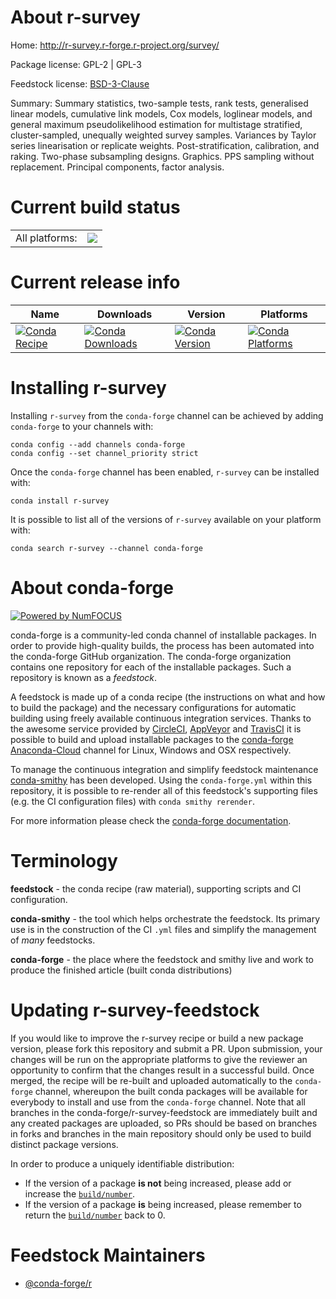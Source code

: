 About r-survey
==============

Home: http://r-survey.r-forge.r-project.org/survey/

Package license: GPL-2 | GPL-3

Feedstock license: [BSD-3-Clause](https://github.com/conda-forge/r-survey-feedstock/blob/master/LICENSE.txt)

Summary: Summary statistics, two-sample tests, rank tests, generalised linear models, cumulative link models, Cox models, loglinear models, and general maximum pseudolikelihood estimation for multistage stratified, cluster-sampled, unequally weighted survey samples. Variances by Taylor series linearisation or replicate weights. Post-stratification, calibration, and raking. Two-phase subsampling designs. Graphics. PPS sampling without replacement. Principal components, factor analysis.

Current build status
====================


<table><tr><td>All platforms:</td>
    <td>
      <a href="https://dev.azure.com/conda-forge/feedstock-builds/_build/latest?definitionId=1693&branchName=master">
        <img src="https://dev.azure.com/conda-forge/feedstock-builds/_apis/build/status/r-survey-feedstock?branchName=master">
      </a>
    </td>
  </tr>
</table>

Current release info
====================

| Name | Downloads | Version | Platforms |
| --- | --- | --- | --- |
| [![Conda Recipe](https://img.shields.io/badge/recipe-r--survey-green.svg)](https://anaconda.org/conda-forge/r-survey) | [![Conda Downloads](https://img.shields.io/conda/dn/conda-forge/r-survey.svg)](https://anaconda.org/conda-forge/r-survey) | [![Conda Version](https://img.shields.io/conda/vn/conda-forge/r-survey.svg)](https://anaconda.org/conda-forge/r-survey) | [![Conda Platforms](https://img.shields.io/conda/pn/conda-forge/r-survey.svg)](https://anaconda.org/conda-forge/r-survey) |

Installing r-survey
===================

Installing `r-survey` from the `conda-forge` channel can be achieved by adding `conda-forge` to your channels with:

```
conda config --add channels conda-forge
conda config --set channel_priority strict
```

Once the `conda-forge` channel has been enabled, `r-survey` can be installed with:

```
conda install r-survey
```

It is possible to list all of the versions of `r-survey` available on your platform with:

```
conda search r-survey --channel conda-forge
```


About conda-forge
=================

[![Powered by NumFOCUS](https://img.shields.io/badge/powered%20by-NumFOCUS-orange.svg?style=flat&colorA=E1523D&colorB=007D8A)](http://numfocus.org)

conda-forge is a community-led conda channel of installable packages.
In order to provide high-quality builds, the process has been automated into the
conda-forge GitHub organization. The conda-forge organization contains one repository
for each of the installable packages. Such a repository is known as a *feedstock*.

A feedstock is made up of a conda recipe (the instructions on what and how to build
the package) and the necessary configurations for automatic building using freely
available continuous integration services. Thanks to the awesome service provided by
[CircleCI](https://circleci.com/), [AppVeyor](https://www.appveyor.com/)
and [TravisCI](https://travis-ci.com/) it is possible to build and upload installable
packages to the [conda-forge](https://anaconda.org/conda-forge)
[Anaconda-Cloud](https://anaconda.org/) channel for Linux, Windows and OSX respectively.

To manage the continuous integration and simplify feedstock maintenance
[conda-smithy](https://github.com/conda-forge/conda-smithy) has been developed.
Using the ``conda-forge.yml`` within this repository, it is possible to re-render all of
this feedstock's supporting files (e.g. the CI configuration files) with ``conda smithy rerender``.

For more information please check the [conda-forge documentation](https://conda-forge.org/docs/).

Terminology
===========

**feedstock** - the conda recipe (raw material), supporting scripts and CI configuration.

**conda-smithy** - the tool which helps orchestrate the feedstock.
                   Its primary use is in the construction of the CI ``.yml`` files
                   and simplify the management of *many* feedstocks.

**conda-forge** - the place where the feedstock and smithy live and work to
                  produce the finished article (built conda distributions)


Updating r-survey-feedstock
===========================

If you would like to improve the r-survey recipe or build a new
package version, please fork this repository and submit a PR. Upon submission,
your changes will be run on the appropriate platforms to give the reviewer an
opportunity to confirm that the changes result in a successful build. Once
merged, the recipe will be re-built and uploaded automatically to the
`conda-forge` channel, whereupon the built conda packages will be available for
everybody to install and use from the `conda-forge` channel.
Note that all branches in the conda-forge/r-survey-feedstock are
immediately built and any created packages are uploaded, so PRs should be based
on branches in forks and branches in the main repository should only be used to
build distinct package versions.

In order to produce a uniquely identifiable distribution:
 * If the version of a package **is not** being increased, please add or increase
   the [``build/number``](https://docs.conda.io/projects/conda-build/en/latest/resources/define-metadata.html#build-number-and-string).
 * If the version of a package **is** being increased, please remember to return
   the [``build/number``](https://docs.conda.io/projects/conda-build/en/latest/resources/define-metadata.html#build-number-and-string)
   back to 0.

Feedstock Maintainers
=====================

* [@conda-forge/r](https://github.com/conda-forge/r/)

